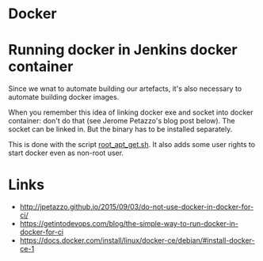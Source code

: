 # Docker


# Running docker in Jenkins docker container
Since we wnat to automate building our artefacts, it's also necessary to automate building
docker images. 

When you remember this idea of linking docker exe and socket into docker container:
don't do that (see Jerome Petazzo's blog post below). The socket can be linked in. But the binary 
has to be installed separately.

This is done with the script [root_apt_get.sh](../src/main/script/root_apt_get.sh). It also
adds some user rights to start docker even as non-root user.

# Links
* http://jpetazzo.github.io/2015/09/03/do-not-use-docker-in-docker-for-ci/
* https://getintodevops.com/blog/the-simple-way-to-run-docker-in-docker-for-ci
* https://docs.docker.com/install/linux/docker-ce/debian/#install-docker-ce-1